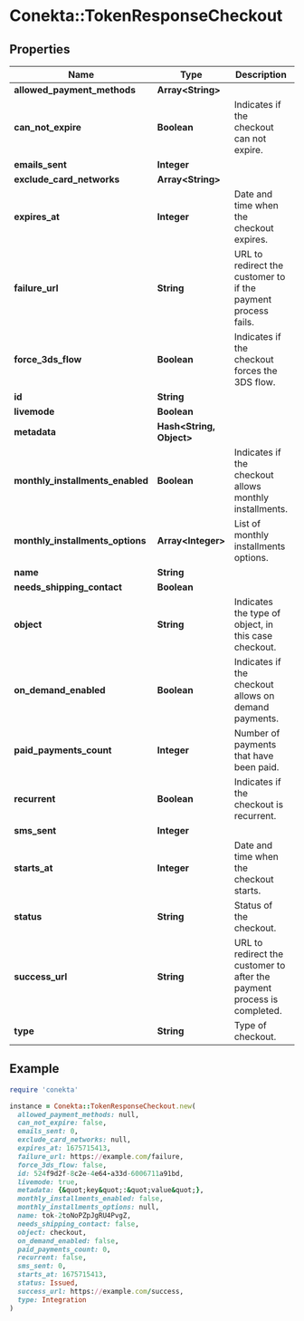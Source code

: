 # Conekta::TokenResponseCheckout

## Properties

| Name | Type | Description | Notes |
| ---- | ---- | ----------- | ----- |
| **allowed_payment_methods** | **Array&lt;String&gt;** |  | [optional] |
| **can_not_expire** | **Boolean** | Indicates if the checkout can not expire. | [optional] |
| **emails_sent** | **Integer** |  | [optional] |
| **exclude_card_networks** | **Array&lt;String&gt;** |  | [optional] |
| **expires_at** | **Integer** | Date and time when the checkout expires. | [optional] |
| **failure_url** | **String** | URL to redirect the customer to if the payment process fails. | [optional] |
| **force_3ds_flow** | **Boolean** | Indicates if the checkout forces the 3DS flow. | [optional] |
| **id** | **String** |  | [optional] |
| **livemode** | **Boolean** |  | [optional] |
| **metadata** | **Hash&lt;String, Object&gt;** |  | [optional] |
| **monthly_installments_enabled** | **Boolean** | Indicates if the checkout allows monthly installments. | [optional] |
| **monthly_installments_options** | **Array&lt;Integer&gt;** | List of monthly installments options. | [optional] |
| **name** | **String** |  | [optional] |
| **needs_shipping_contact** | **Boolean** |  | [optional] |
| **object** | **String** | Indicates the type of object, in this case checkout. | [optional] |
| **on_demand_enabled** | **Boolean** | Indicates if the checkout allows on demand payments. | [optional] |
| **paid_payments_count** | **Integer** | Number of payments that have been paid. | [optional] |
| **recurrent** | **Boolean** | Indicates if the checkout is recurrent. | [optional] |
| **sms_sent** | **Integer** |  | [optional] |
| **starts_at** | **Integer** | Date and time when the checkout starts. | [optional] |
| **status** | **String** | Status of the checkout. | [optional] |
| **success_url** | **String** | URL to redirect the customer to after the payment process is completed. | [optional] |
| **type** | **String** | Type of checkout. | [optional] |

## Example

```ruby
require 'conekta'

instance = Conekta::TokenResponseCheckout.new(
  allowed_payment_methods: null,
  can_not_expire: false,
  emails_sent: 0,
  exclude_card_networks: null,
  expires_at: 1675715413,
  failure_url: https://example.com/failure,
  force_3ds_flow: false,
  id: 524f9d2f-8c2e-4e64-a33d-6006711a91bd,
  livemode: true,
  metadata: {&quot;key&quot;:&quot;value&quot;},
  monthly_installments_enabled: false,
  monthly_installments_options: null,
  name: tok-2toNoPZpJgRU4PvgZ,
  needs_shipping_contact: false,
  object: checkout,
  on_demand_enabled: false,
  paid_payments_count: 0,
  recurrent: false,
  sms_sent: 0,
  starts_at: 1675715413,
  status: Issued,
  success_url: https://example.com/success,
  type: Integration
)
```

